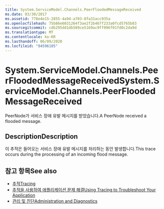 ```yaml
---
title: System.ServiceModel.Channels.PeerFloodedMessageReceived
ms.date: 03/30/2017
ms.assetid: 778e4e15-2855-4a94-a703-8fa31acc935a
ms.openlocfilehash: 75b86e6031264f3ae2f2b467f233a0fcd5765b83
ms.sourcegitcommit: cdb295dd1db589ce5169ac9ff096f01fd0c2da9d
ms.translationtype: MT
ms.contentlocale: ko-KR
ms.lasthandoff: 06/09/2020
ms.locfileid: "84596105"
---
```

# <a name="systemservicemodelchannelspeerfloodedmessagereceived"></a><span data-ttu-id="e6aa8-102">System.ServiceModel.Channels.PeerFloodedMessageReceived</span><span class="sxs-lookup"><span data-stu-id="e6aa8-102">System.ServiceModel.Channels.PeerFloodedMessageReceived</span></span>
<span data-ttu-id="e6aa8-103">PeerNode가 서비스 장애 유발 메시지를 받았습니다.</span><span class="sxs-lookup"><span data-stu-id="e6aa8-103">A PeerNode received a flooded message.</span></span>  
  
## <a name="description"></a><span data-ttu-id="e6aa8-104">Description</span><span class="sxs-lookup"><span data-stu-id="e6aa8-104">Description</span></span>  
 <span data-ttu-id="e6aa8-105">이 추적은 들어오는 서비스 장애 유발 메시지를 처리하는 동안 발생합니다.</span><span class="sxs-lookup"><span data-stu-id="e6aa8-105">This trace occurs during the processing of an incoming flood message.</span></span>  
  
## <a name="see-also"></a><span data-ttu-id="e6aa8-106">참고 항목</span><span class="sxs-lookup"><span data-stu-id="e6aa8-106">See also</span></span>

- [<span data-ttu-id="e6aa8-107">추적</span><span class="sxs-lookup"><span data-stu-id="e6aa8-107">Tracing</span></span>](index.md)
- [<span data-ttu-id="e6aa8-108">추적을 사용하여 애플리케이션 문제 해결</span><span class="sxs-lookup"><span data-stu-id="e6aa8-108">Using Tracing to Troubleshoot Your Application</span></span>](using-tracing-to-troubleshoot-your-application.md)
- [<span data-ttu-id="e6aa8-109">관리 및 진단</span><span class="sxs-lookup"><span data-stu-id="e6aa8-109">Administration and Diagnostics</span></span>](../index.md)
